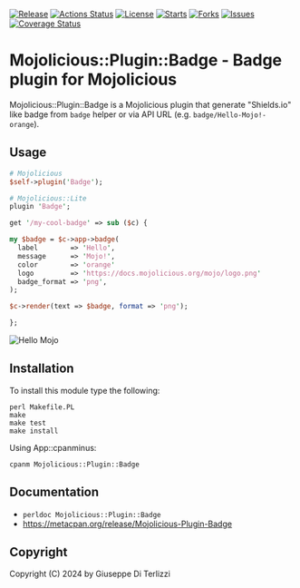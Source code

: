 [![Release](https://img.shields.io/github/release/giterlizzi/perl-Mojolicious-Plugin-Badge.svg)](https://github.com/giterlizzi/perl-Mojolicious-Plugin-Badge/releases) [![Actions Status](https://github.com/giterlizzi/perl-Mojolicious-Plugin-Badge/workflows/linux/badge.svg)](https://github.com/giterlizzi/perl-Mojolicious-Plugin-Badge/actions) [![License](https://img.shields.io/github/license/giterlizzi/perl-Mojolicious-Plugin-Badge.svg)](https://github.com/giterlizzi/perl-Mojolicious-Plugin-Badge) [![Starts](https://img.shields.io/github/stars/giterlizzi/perl-Mojolicious-Plugin-Badge.svg)](https://github.com/giterlizzi/perl-Mojolicious-Plugin-Badge) [![Forks](https://img.shields.io/github/forks/giterlizzi/perl-Mojolicious-Plugin-Badge.svg)](https://github.com/giterlizzi/perl-Mojolicious-Plugin-Badge) [![Issues](https://img.shields.io/github/issues/giterlizzi/perl-Mojolicious-Plugin-Badge.svg)](https://github.com/giterlizzi/perl-Mojolicious-Plugin-Badge/issues) [![Coverage Status](https://coveralls.io/repos/github/giterlizzi/perl-Mojolicious-Plugin-Badge/badge.svg)](https://coveralls.io/github/giterlizzi/perl-Mojolicious-Plugin-Badge)

# Mojolicious::Plugin::Badge - Badge plugin for Mojolicious

Mojolicious::Plugin::Badge is a Mojolicious plugin that generate "Shields.io"
like badge from `badge` helper or via API URL (e.g. `badge/Hello-Mojo!-orange`).

## Usage

```.pl
# Mojolicious
$self->plugin('Badge');

# Mojolicious::Lite
plugin 'Badge';

get '/my-cool-badge' => sub ($c) {

my $badge = $c->app->badge(
  label        => 'Hello',
  message      => 'Mojo!',
  color        => 'orange'
  logo         => 'https://docs.mojolicious.org/mojo/logo.png'
  badge_format => 'png',
);

$c->render(text => $badge, format => 'png');

};
```
![Hello Mojo](https://raw.github.com/giterlizzi/perl-Mojolicious-Plugin-Badge/main/examples/hello-mojo.png)


## Installation

To install this module type the following:

    perl Makefile.PL
    make
    make test
    make install

Using App::cpanminus:

    cpanm Mojolicious::Plugin::Badge


## Documentation

 - `perldoc Mojolicious::Plugin::Badge`
 - https://metacpan.org/release/Mojolicious-Plugin-Badge

## Copyright

Copyright (C) 2024 by Giuseppe Di Terlizzi

